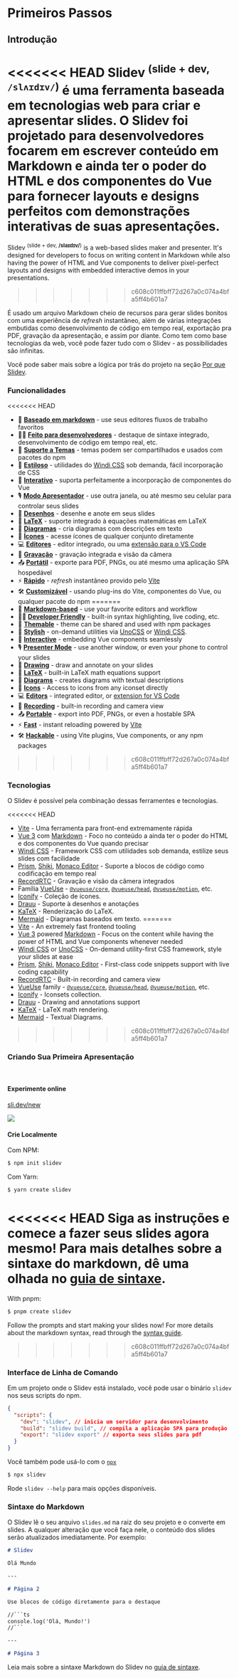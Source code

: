 # Primeiros Passos

## Introdução

<<<<<<< HEAD
Slidev <sup>(slide + dev, `/slʌɪdɪv/`)</sup> é uma ferramenta baseada em tecnologias web para criar e apresentar slides. O Slidev foi projetado para desenvolvedores focarem em escrever conteúdo em Markdown e ainda ter o poder do HTML e dos componentes do Vue para fornecer layouts e designs perfeitos com demonstrações interativas de suas apresentações.
=======
Slidev <sup>(slide + dev, **/slaɪdɪv/**)</sup> is a web-based slides maker and presenter. It's designed for developers to focus on writing content in Markdown while also having the power of HTML and Vue components to deliver pixel-perfect layouts and designs with embedded interactive demos in your presentations.
>>>>>>> c608c011ffbff72d267a0c074a4bfa5ff4b601a7

É usado um arquivo Markdown cheio de recursos para gerar slides bonitos com uma experiência de *refresh* instantâneo, além de várias integrações embutidas como desenvolvimento de código em tempo real, exportação pra PDF, gravação da apresentação, e assim por diante. Como tem como base tecnologias da web, você pode fazer tudo com o Slidev - as possibilidades são infinitas.

Você pode saber mais sobre a lógica por trás do projeto na seção [Por que Slidev](/guide/why).

### Funcionalidades

<<<<<<< HEAD
- 📝 [**Baseado em markdown**](/guide/syntax.html) - use seus editores fluxos de trabalho favoritos
- 🧑‍💻 [**Feito para desenvolvedores**](/guide/syntax.html#blocos-de-codigo) - destaque de sintaxe integrado, desenvolvimento de código em tempo real, etc.
- 🎨 [**Suporte a Temas**](/themes/gallery.html) - temas podem ser compartilhados e usados com pacotes do npm
- 🌈 [**Estiloso**](/guide/syntax.html#estilos-embutidos) - utilidades do [Windi CSS](https://windicss.org/) sob demanda, fácil incorporação de CSS
- 🤹 [**Interativo**](/custom/directory-structure.html#componentes) - suporta perfeitamente a incorporação de componentes do Vue
- 🎙 [**Modo Apresentador**](/guide/presenter-mode.html) - use outra janela, ou até mesmo seu celular para controlar seus slides
- 🎨 [**Desenhos**](/guide/drawing.html) - desenhe e anote em seus slides
- 🧮 [**LaTeX**](/guide/syntax.html#latex) - suporte integrado à equações matemáticas em LaTeX
- 📰 [**Diagramas**](/guide/syntax.html#diagramas) - cria diagramas com descrições em texto
- 🌟 [**Ícones**](/guide/syntax.html#icones) - acesse ícones de qualquer conjunto diretamente
- 💻 [**Editores**](/guide/editors.html) - editor integrado, ou uma [extensão para o VS Code](https://github.com/slidevjs/slidev-vscode)
- 🎥 [**Gravação**](/guide/recording.html) - gravação integrada e visão da câmera
- 📤 [**Portátil**](/guide/exporting.html) - exporte para PDF, PNGs, ou até mesmo uma aplicação SPA hospedável
- ⚡️ [**Rápido**](https://vitejs.dev) - *refresh* instantâneo provido pelo [Vite](https://vitejs.dev)
- 🛠 [**Customizável**](/custom/config-vite.html) - usando plug-ins do Vite, componentes do Vue, ou qualquer pacote do npm
=======
- 📝 [**Markdown-based**](/guide/syntax.html) - use your favorite editors and workflow
- 🧑‍💻 [**Developer Friendly**](/guide/syntax.html#code-blocks) - built-in syntax highlighting, live coding, etc.
- 🎨 [**Themable**](/themes/gallery.html) - theme can be shared and used with npm packages
- 🌈 [**Stylish**](/guide/syntax.html#embedded-styles) - on-demand utilities via [UnoCSS](https://github.com/unocss/unocss) or [Windi CSS](https://windicss.org/).
- 🤹 [**Interactive**](/custom/directory-structure.html#components) - embedding Vue components seamlessly
- 🎙 [**Presenter Mode**](/guide/presenter-mode.html) - use another window, or even your phone to control your slides
- 🎨 [**Drawing**](/guide/drawing.html) - draw and annotate on your slides
- 🧮 [**LaTeX**](/guide/syntax.html#latex) - built-in LaTeX math equations support
- 📰 [**Diagrams**](/guide/syntax.html#diagrams) - creates diagrams with textual descriptions 
- 🌟 [**Icons**](/guide/syntax.html#icons) - Access to icons from any iconset directly
- 💻 [**Editors**](/guide/editors.html) - integrated editor, or [extension for VS Code](https://github.com/slidevjs/slidev-vscode)
- 🎥 [**Recording**](/guide/recording.html) - built-in recording and camera view
- 📤 [**Portable**](/guide/exporting.html) - export into PDF, PNGs, or even a hostable SPA
- ⚡️ [**Fast**](https://vitejs.dev) - instant reloading powered by [Vite](https://vitejs.dev)
- 🛠 [**Hackable**](/custom/config-vite.html) - using Vite plugins, Vue components, or any npm packages
>>>>>>> c608c011ffbff72d267a0c074a4bfa5ff4b601a7

### Tecnologias

O Slidev é possível pela combinação dessas ferramentes e tecnologias.

<<<<<<< HEAD
- [Vite](https://vitejs.dev) - Uma ferramenta para front-end extremamente rápida
- [Vue 3](https://v3.vuejs.org/) com [Markdown](https://daringfireball.net/projects/markdown/syntax) - Foco no conteúdo a ainda ter o poder do HTML e dos componentes do Vue quando precisar
- [Windi CSS](https://github.com/windicss/windicss) - Framework CSS com utilidades sob demanda, estilize seus slides com facilidade
- [Prism](https://github.com/PrismJS/prism), [Shiki](https://github.com/shikijs/shiki), [Monaco Editor](https://github.com/Microsoft/monaco-editor) - Suporte a blocos de código como codificação em tempo real
- [RecordRTC](https://recordrtc.org) - Gravação e visão da câmera integrados
- Família [VueUse](https://vueuse.org) -  [`@vueuse/core`](https://github.com/vueuse/vueuse), [`@vueuse/head`](https://github.com/vueuse/head), [`@vueuse/motion`](https://github.com/vueuse/motion), etc.
- [Iconify](https://iconify.design/) - Coleção de ícones.
- [Drauu](https://github.com/antfu/drauu) - Suporte à desenhos e anotações
- [KaTeX](https://katex.org/) - Renderização do LaTeX.
- [Mermaid](https://mermaid-js.github.io/mermaid) - Diagramas baseados em texto.
=======
- [Vite](https://vitejs.dev) - An extremely fast frontend tooling
- [Vue 3](https://v3.vuejs.org/) powered [Markdown](https://daringfireball.net/projects/markdown/syntax) - Focus on the content while having the power of HTML and Vue components whenever needed
- [Windi CSS](https://github.com/windicss/windicss) or [UnoCSS](https://github.com/unocss/unocss) - On-demand utility-first CSS framework, style your slides at ease
- [Prism](https://github.com/PrismJS/prism), [Shiki](https://github.com/shikijs/shiki), [Monaco Editor](https://github.com/Microsoft/monaco-editor) - First-class code snippets support with live coding capability
- [RecordRTC](https://recordrtc.org) - Built-in recording and camera view
- [VueUse](https://vueuse.org) family -  [`@vueuse/core`](https://github.com/vueuse/vueuse), [`@vueuse/head`](https://github.com/vueuse/head), [`@vueuse/motion`](https://github.com/vueuse/motion), etc.
- [Iconify](https://iconify.design/) - Iconsets collection.
- [Drauu](https://github.com/antfu/drauu) - Drawing and annotations support
- [KaTeX](https://katex.org/) - LaTeX math rendering.
- [Mermaid](https://mermaid-js.github.io/mermaid) - Textual Diagrams.
>>>>>>> c608c011ffbff72d267a0c074a4bfa5ff4b601a7

### Criando Sua Primeira Apresentação

<br>

#### Experimente online

[sli.dev/new](https://sli.dev/new)

[![](https://developer.stackblitz.com/img/open_in_stackblitz.svg)](https://sli.dev/new)

#### Crie Localmente

Com NPM:

```bash
$ npm init slidev
```

Com Yarn:

```bash
$ yarn create slidev
```

<<<<<<< HEAD
Siga as instruções e comece a fazer seus slides agora mesmo! Para mais detalhes sobre a sintaxe do markdown, dê uma olhada no [guia de sintaxe](/guide/syntax).
=======
With pnpm:

```bash
$ pnpm create slidev
```

Follow the prompts and start making your slides now! For more details about the markdown syntax, read through the [syntax guide](/guide/syntax).
>>>>>>> c608c011ffbff72d267a0c074a4bfa5ff4b601a7

### Interface de Linha de Comando

Em um projeto onde o Slidev está instalado, você pode usar o binário `slidev` nos seus scripts do npm.

```json
{
  "scripts": {
    "dev": "slidev", // inicia um servidor para desenvolvimento
    "build": "slidev build", // compila a aplicação SPA para produção
    "export": "slidev export" // exporta seus slides para pdf
  }
}
```

Você também pode usá-lo com o [`npx`](https://www.npmjs.com/package/npx)

```bash
$ npx slidev
```

Rode `slidev --help` para mais opções disponíveis.

### Sintaxe do Markdown

O Slidev lê o seu arquivo `slides.md` na raiz do seu projeto e o converte em slides. A qualquer alteração que você faça nele, o conteúdo dos slides serão atualizados imediatamente. Por exemplo:

~~~md
# Slidev

Olá Mundo

---

# Página 2

Use blocos de código diretamente para o destaque

//```ts
console.log('Olá, Mundo!')
//```

---

# Página 3
~~~

Leia mais sobre a sintaxe Markdown do Slidev no [guia de sintaxe](/guide/syntax).
